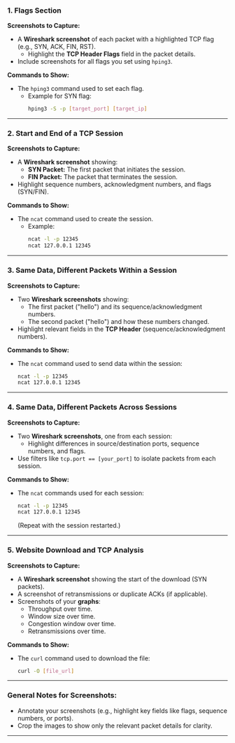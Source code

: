 
### **1. Flags Section**
**Screenshots to Capture:**
- A **Wireshark screenshot** of each packet with a highlighted TCP flag (e.g., SYN, ACK, FIN, RST).
  - Highlight the **TCP Header Flags** field in the packet details.
- Include screenshots for all flags you set using `hping3`.

**Commands to Show:**
- The `hping3` command used to set each flag.
  - Example for SYN flag:
    ```bash
    hping3 -S -p [target_port] [target_ip]
    ```

---

### **2. Start and End of a TCP Session**
**Screenshots to Capture:**
- A **Wireshark screenshot** showing:
  - **SYN Packet:** The first packet that initiates the session.
  - **FIN Packet:** The packet that terminates the session.
- Highlight sequence numbers, acknowledgment numbers, and flags (SYN/FIN).

**Commands to Show:**
- The `ncat` command used to create the session.
  - Example:
    ```bash
    ncat -l -p 12345
    ncat 127.0.0.1 12345
    ```

---

### **3. Same Data, Different Packets Within a Session**
**Screenshots to Capture:**
- Two **Wireshark screenshots** showing:
  - The first packet ("hello") and its sequence/acknowledgment numbers.
  - The second packet ("hello") and how these numbers changed.
- Highlight relevant fields in the **TCP Header** (sequence/acknowledgment numbers).

**Commands to Show:**
- The `ncat` command used to send data within the session:
  ```bash
  ncat -l -p 12345
  ncat 127.0.0.1 12345
  ```

---

### **4. Same Data, Different Packets Across Sessions**
**Screenshots to Capture:**
- Two **Wireshark screenshots**, one from each session:
  - Highlight differences in source/destination ports, sequence numbers, and flags.
- Use filters like `tcp.port == [your_port]` to isolate packets from each session.

**Commands to Show:**
- The `ncat` commands used for each session:
  ```bash
  ncat -l -p 12345
  ncat 127.0.0.1 12345
  ```
  (Repeat with the session restarted.)

---

### **5. Website Download and TCP Analysis**
**Screenshots to Capture:**
- A **Wireshark screenshot** showing the start of the download (SYN packets).
- A screenshot of retransmissions or duplicate ACKs (if applicable).
- Screenshots of your **graphs**:
  - Throughput over time.
  - Window size over time.
  - Congestion window over time.
  - Retransmissions over time.

**Commands to Show:**
- The `curl` command used to download the file:
  ```bash
  curl -O [file_url]
  ```

---

### **General Notes for Screenshots:**
- Annotate your screenshots (e.g., highlight key fields like flags, sequence numbers, or ports).
- Crop the images to show only the relevant packet details for clarity.

---